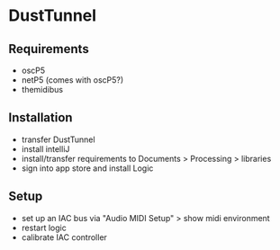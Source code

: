 # DustTunnel #

## Requirements ##

* oscP5
* netP5 (comes with oscP5?)
* themidibus

## Installation ##

* transfer DustTunnel
* install intelliJ
* install/transfer requirements to Documents > Processing > libraries
* sign into app store and install Logic

## Setup ##

* set up an IAC bus via "Audio MIDI Setup" > show midi environment
* restart logic
* calibrate IAC controller